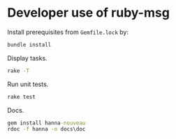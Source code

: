 # Developer use of ruby-msg

Install prerequisites from `Gemfile.lock` by:

```sh
bundle install
```

Display tasks.

```sh
rake -T
```

Run unit tests.

```sh
rake test
```

Docs.

```bat
gem install hanna-nouveau
rdoc -f hanna -o docs\doc
```
